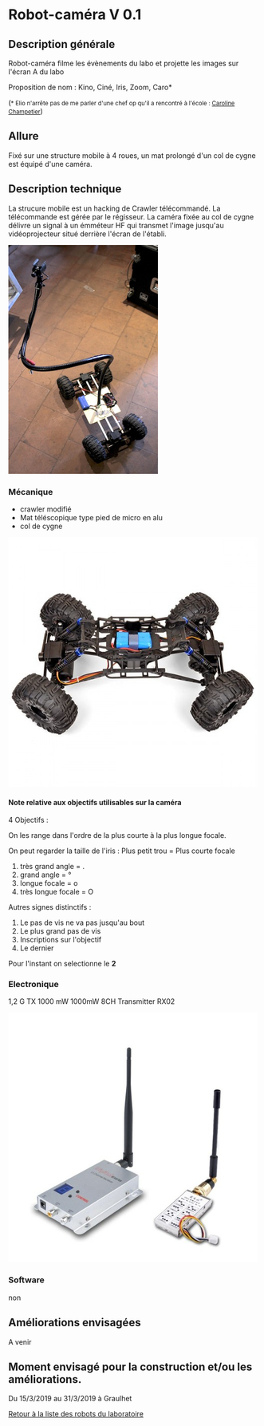 # Robot-caméra V 0.1

## Description générale

Robot-caméra filme les évènements du labo et projette les images sur l'écran A du labo

Proposition de nom : Kino, Ciné, Iris, Zoom, Caro*

(<small>* Elio n'arrête pas de me parler d'une chef op qu'il a rencontré à l'école : [Caroline Champetier](https://fr.wikipedia.org/wiki/Caroline_Champetier)</small>)

## Allure

Fixé sur une structure mobile à 4 roues, un mat prolongé d'un col de cygne est équipé d'une caméra.

## Description technique

La strucure mobile est un hacking de Crawler télécommandé. La télécommande est gérée par le régisseur.
La caméra fixée au col de cygne délivre un signal à un émméteur HF qui transmet l'image jusqu'au vidéoprojecteur situé derrière l'écran de l'établi.

![](../../ressources/robot_camera_V_01.jpg)


### Mécanique

- crawler modifié
- Mat téléscopique type pied de micro en alu
- col de cygne

![](../../ressources/crawler_kino.jpg)

#### Note relative aux objectifs utilisables sur la caméra

4 Objectifs :

On les range dans l'ordre de la plus courte à la plus longue focale.

On peut regarder la taille de l'iris : Plus petit trou = Plus courte focale

1.  très grand angle = .
2.  grand angle = °
3.  longue focale = o
4.  très longue focale = O

Autres signes distinctifs :

1.  Le pas de vis ne va pas jusqu'au bout
2.  Le plus grand pas de vis
3.  Inscriptions sur l'objectif
4.  Le dernier

Pour l'instant on selectionne le **2**

### Electronique

1,2 G TX 1000 mW 1000mW 8CH Transmitter RX02

![émetteur/récepteur](../../ressources/emetteur_kino.jpg)

### Software

non

## Améliorations envisagées

A venir

## Moment envisagé pour la construction et/ou les améliorations.

Du 15/3/2019 au 31/3/2019 à Graulhet

[Retour à la liste des robots du laboratoire](.)
